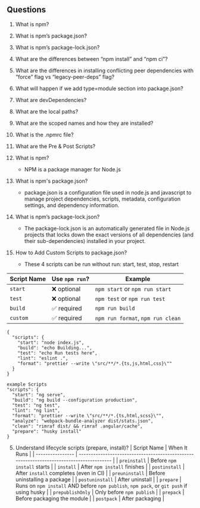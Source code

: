 ## Questions

1. What is npm?
2. What is npm’s package.json?
3. What is npm’s package-lock.json?
4. What are the differences between “npm install” and “npm ci”?
5. What are the differences in installing conflicting peer dependencies with “force” flag vs “legacy-peer-deps” flag?
6. What will happen if we add type=module section into package.json?
7. What are devDependencies?
8. What are the local paths?
9. What are the scoped names and how they are installed?
10. What is the .npmrc file?
11. What are the Pre & Post Scripts?


1. What is npm?
    - NPM is a package manager for Node.js 

2. What is npm's package.json?
    - package.json is a configuration file used in node.js and javascript to manage project dependencies, scripts, metadata, configuration settings, and dependency information.

3. What is npm’s package-lock.json?
    - The package-lock.json is an automatically generated file in Node.js projects that locks down the exact versions of all dependencies (and their sub-dependencies) installed in your project.

4. How to Add Custom Scripts to package.json?
     -  These 4 scripts can be run without run: start, test, stop, restart

| Script Name | Use `npm run`? | Example                           |
| ----------- | -------------- | --------------------------------- |
| `start`     | ❌ optional     | `npm start` or `npm run start`    |
| `test`      | ❌ optional     | `npm test` or `npm run test`      |
| `build`     | ✅ required     | `npm run build`                   |
| `custom`    | ✅ required     | `npm run format`, `npm run clean` |

```
{
  "scripts": {
    "start": "node index.js",
    "build": "echo Building...",
    "test": "echo Run tests here",
    "lint": "eslint .",
    "format": "prettier --write \"src/**/*.{ts,js,html,css}\""
  }
}

example Scripts
"scripts": {
  "start": "ng serve",
  "build": "ng build --configuration production",
  "test": "ng test",
  "lint": "ng lint",
  "format": "prettier --write \"src/**/*.{ts,html,scss}\"",
  "analyze": "webpack-bundle-analyzer dist/stats.json",
  "clean": "rimraf dist/ && rimraf .angular/cache",
  "prepare": "husky install"
}

```

5. Understand lifecycle scripts (prepare, install)?
| Script Name      | When It Runs                                                                             |
| ---------------- | ---------------------------------------------------------------------------------------- |
| `preinstall`     | Before `npm install` starts                                                              |
| `install`        | After `npm install` finishes                                                             |
| `postinstall`    | After `install` completes (even in CI)                                                   |
| `preuninstall`   | Before uninstalling a package                                                            |
| `postuninstall`  | After uninstall                                                                          |
| `prepare`        | Runs on `npm install` AND before `npm publish`, `npm pack`, or `git push` if using husky |
| `prepublishOnly` | Only before `npm publish`                                                                |
| `prepack`        | Before packaging the module                                                              |
| `postpack`       | After packaging                                                                          |
